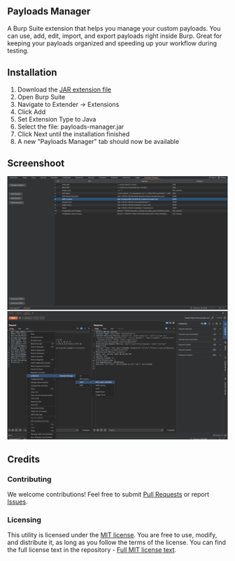 ## Payloads Manager
A Burp Suite extension that helps you manage your custom payloads. You can use, add, edit, import, and export payloads right inside Burp. 
Great for keeping your payloads organized and speeding up your workflow during testing.

## Installation
1. Download the <a href="https://github.com/luqmanhy/burp-payloads-manager/releases">JAR extension file</a>
2. Open Burp Suite
3. Navigate to Extender → Extensions
4. Click Add
5. Set Extension Type to Java
6. Select the file: payloads-manager.jar
7. Click Next until the installation finished
8. A new "Payloads Manager" tab should now be available

## Screenshoot
<p align="center">
<a href="https://github.com/luqmanhy/burp-payloads-manager"><img src="/static/payloads-manager-1.png" alt="Payloads Manager"></a><br>
<a href="https://github.com/luqmanhy/burp-payloads-manager"><img src="/static/payloads-manager-2.png" alt="Payloads Manager"></a><br>
</p>

## Credits
### Contributing

We welcome contributions! Feel free to submit [Pull Requests](https://github.com/luqmanhy/burp-payloads-manager/pulls) or report [Issues](https://github.com/luqmanhy/burp-payloads-manager/issues).

### Licensing

This utility is licensed under the [MIT license](https://opensource.org/license/mit). You are free to use, modify, and distribute it, as long as you follow the terms of the license. You can find the full license text in the repository - [Full MIT license text](https://github.com/luqmanhy/burp-payloads-manager/blob/master/LICENSE).




